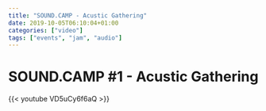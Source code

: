 ```yaml
---
title: "SOUND.CAMP - Acustic Gathering"
date: 2019-10-05T06:10:04+01:00
categories: ["video"]
tags: ["events", "jam", "audio"]
---
```


# SOUND.CAMP #1 - Acustic Gathering

{{< youtube VD5uCy6f6aQ >}}

